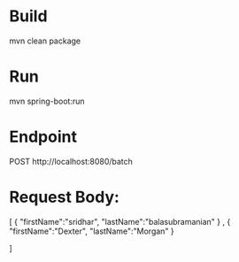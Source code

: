 Build
=====
mvn clean package

Run
===
mvn spring-boot:run

Endpoint
========
POST http://localhost:8080/batch

Request Body:
============
[
    {
        "firstName":"sridhar",
        "lastName":"balasubramanian"
    }
    ,
    {
        "firstName":"Dexter",
        "lastName":"Morgan"
    }

]

